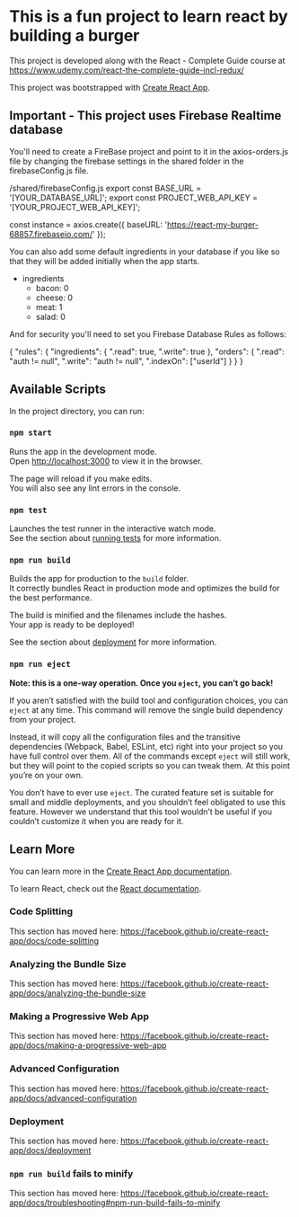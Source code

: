 ﻿# This is a fun project to learn react by building a burger

This project is developed along with the React - Complete Guide course at https://www.udemy.com/react-the-complete-guide-incl-redux/ 

This project was bootstrapped with [Create React App](https://github.com/facebook/create-react-app).

## Important - This project uses Firebase Realtime database

You'll need to create a FireBase project and point to it in the axios-orders.js file by changing the firebase settings in the shared folder in the firebaseConfig.js file.

/shared/firebaseConfig.js
export const BASE_URL = '[YOUR_DATABASE_URL]';
export const PROJECT_WEB_API_KEY = '[YOUR_PROJECT_WEB_API_KEY]';



const instance = axios.create({
  baseURL: 'https://react-my-burger-68857.firebaseio.com/'
});

You can also add some default ingredients in your database if you like so that they will be added initially when the app starts.

- ingredients
  - bacon: 0
  - cheese: 0
  - meat: 1
  - salad: 0

And for security you'll need to set you Firebase Database Rules as follows:

{
  "rules": {
    "ingredients": {
      ".read": true,
      ".write": true
    },
    "orders": {
      ".read": "auth != null",
      ".write": "auth != null",
      ".indexOn": ["userId"]
    }
  }
}

## Available Scripts

In the project directory, you can run:

### `npm start`

Runs the app in the development mode.<br>
Open [http://localhost:3000](http://localhost:3000) to view it in the browser.

The page will reload if you make edits.<br>
You will also see any lint errors in the console.

### `npm test`

Launches the test runner in the interactive watch mode.<br>
See the section about [running tests](https://facebook.github.io/create-react-app/docs/running-tests) for more information.

### `npm run build`

Builds the app for production to the `build` folder.<br>
It correctly bundles React in production mode and optimizes the build for the best performance.

The build is minified and the filenames include the hashes.<br>
Your app is ready to be deployed!

See the section about [deployment](https://facebook.github.io/create-react-app/docs/deployment) for more information.

### `npm run eject`

**Note: this is a one-way operation. Once you `eject`, you can’t go back!**

If you aren’t satisfied with the build tool and configuration choices, you can `eject` at any time. This command will remove the single build dependency from your project.

Instead, it will copy all the configuration files and the transitive dependencies (Webpack, Babel, ESLint, etc) right into your project so you have full control over them. All of the commands except `eject` will still work, but they will point to the copied scripts so you can tweak them. At this point you’re on your own.

You don’t have to ever use `eject`. The curated feature set is suitable for small and middle deployments, and you shouldn’t feel obligated to use this feature. However we understand that this tool wouldn’t be useful if you couldn’t customize it when you are ready for it.

## Learn More

You can learn more in the [Create React App documentation](https://facebook.github.io/create-react-app/docs/getting-started).

To learn React, check out the [React documentation](https://reactjs.org/).

### Code Splitting

This section has moved here: https://facebook.github.io/create-react-app/docs/code-splitting

### Analyzing the Bundle Size

This section has moved here: https://facebook.github.io/create-react-app/docs/analyzing-the-bundle-size

### Making a Progressive Web App

This section has moved here: https://facebook.github.io/create-react-app/docs/making-a-progressive-web-app

### Advanced Configuration

This section has moved here: https://facebook.github.io/create-react-app/docs/advanced-configuration

### Deployment

This section has moved here: https://facebook.github.io/create-react-app/docs/deployment

### `npm run build` fails to minify

This section has moved here: https://facebook.github.io/create-react-app/docs/troubleshooting#npm-run-build-fails-to-minify

